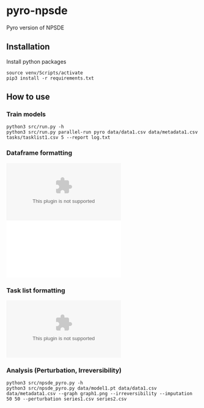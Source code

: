 # pyro-npsde

Pyro version of NPSDE

## Installation

Install python packages

```
source venv/Scripts/activate
pip3 install -r requirements.txt
```

## How to use

### Train models

```
python3 src/run.py -h
python3 src/run.py parallel-run pyro data/data1.csv data/metadata1.csv tasks/tasklist1.csv 5 --report log.txt
```

### Dataframe formatting

![dataframe_template.csv](data/dataframe_template.csv)
![metadata_template.json](data/metadata_template.json)

### Task list formatting

![pyro_template.csv](tasks/pyro_template.csv)

### Analysis (Perturbation, Irreversibility)

```
python3 src/npsde_pyro.py -h
python3 src/npsde_pyro.py data/model1.pt data/data1.csv data/metadata1.csv --graph graph1.png --irreversibility --imputation 50 50 --perturbation series1.csv series2.csv
```
